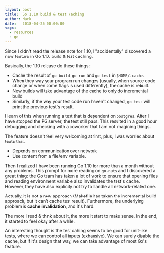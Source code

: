 ```yaml
---
layout: post
title:  Go 1.10 build & test caching
author: Mark
date:   2018-04-25 00:00:00
tags:
  - resources
  - go
---
```


Since I didn't read the release note for 1.10, I "accidentally" discovered a new feature in Go 1.10:
build & test caching.

Basically, the 1.10 release do these things:

- Cache the result of `go build`, `go run` and `go test` in `$HOME/.cache`.
- When they way your program run changes (usually, when source code change or when some flags is used
differently), the cache is rebuilt.
- New builds will take advantage of the cache to only do incremental build.
- Similarly, if the way your test code run haven't changed, `go test` will print the previous test's result.

I learn of this when running a test that is dependent on `postgres`. After I have stopped the PG server,
the test still pass. This resulted in a good hour debugging and checking with a coworker that I am not
imagining things.

The feature doesn't feel very welcoming at first, plus, I was worried about tests that:
- Depends on communication over network
- Use content from a file/env variable.

Then I realized I have been running Go 1.10 for more than a month without any problems. This prompt
for more reading on `go-nuts` and I discovered a great thing: the Go team has taken
a lot of work to ensure that opening files and reading environment variable also invalidates the
test's cache. However, they have also explicity not try to handle all network-related one.

Actually, it is not a new approach (Makefile has taken the incremental build approach, but it can't
cache test result). Furthermore, the underlying problem is **cache invalidation**, and it's hard.

The more I read & think about it, the more it start to make sense. In the end, it started to feel
okay after a while.

An interesting thought is the test cahing seems to be good for unit-like tests, where we can control
all inputs (exhausive). We can surely disable the cache, but if it's design that way, we can take
advantage of most Go's feature.
